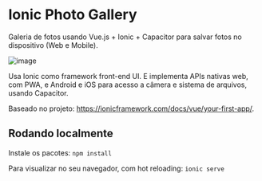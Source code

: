 # Ionic Photo Gallery
Galeria de fotos usando Vue.js + Ionic + Capacitor para salvar fotos no dispositivo (Web e Mobile).

![image](https://user-images.githubusercontent.com/17749414/118579857-385b0080-b765-11eb-9dd1-9501edd881c4.png)

Usa Ionic como framework front-end UI. E implementa APIs nativas web, com PWA, e Android e iOS para acesso a câmera e sistema de arquivos, usando Capacitor. 

Baseado no projeto: https://ionicframework.com/docs/vue/your-first-app/.

## Rodando localmente

Instale os pacotes:
`npm install`

Para visualizar no seu navegador, com hot reloading:
`ionic serve`
